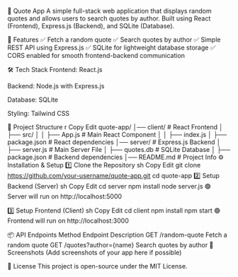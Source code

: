 📜 Quote App
A simple full-stack web application that displays random quotes and allows users to search quotes by author. Built using React (Frontend), Express.js (Backend), and SQLite (Database).

🚀 Features
✅ Fetch a random quote
✅ Search quotes by author
✅ Simple REST API using Express.js
✅ SQLite for lightweight database storage
✅ CORS enabled for smooth frontend-backend communication

🛠️ Tech Stack
Frontend: React.js

Backend: Node.js with Express.js

Database: SQLite

Styling: Tailwind CSS

📁 Project Structure
r
Copy
Edit
quote-app/
│── client/        # React Frontend
│   ├── src/
│   │   ├── App.js  # Main React Component
│   │   ├── index.js
│   ├── package.json  # React dependencies
│── server/        # Express.js Backend
│   ├── server.js  # Main Server File
│   ├── quotes.db  # SQLite Database
│   ├── package.json  # Backend dependencies
│── README.md      # Project Info
⚙️ Installation & Setup
1️⃣ Clone the Repository
sh
Copy
Edit
git clone https://github.com/your-username/quote-app.git
cd quote-app
2️⃣ Setup Backend (Server)
sh
Copy
Edit
cd server
npm install
node server.js
🟢 Server will run on http://localhost:5000

3️⃣ Setup Frontend (Client)
sh
Copy
Edit
cd client
npm install
npm start
🟢 Frontend will run on http://localhost:3000

📦 API Endpoints
Method	Endpoint	Description
GET	/random-quote	Fetch a random quote
GET	/quotes?author={name}	Search quotes by author
📸 Screenshots
(Add screenshots of your app here if possible)

📜 License
This project is open-source under the MIT License.
